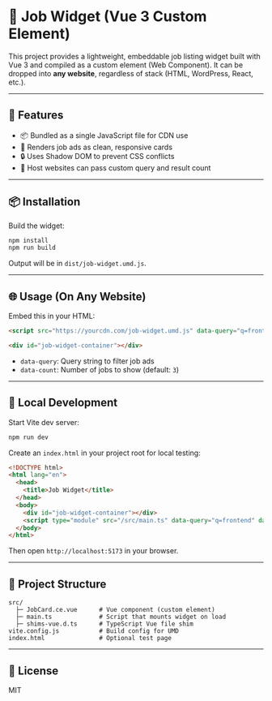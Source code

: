 # 🔌 Job Widget (Vue 3 Custom Element)

This project provides a lightweight, embeddable job listing widget built with Vue 3 and compiled as a custom element (Web Component). It can be dropped into **any website**, regardless of stack (HTML, WordPress, React, etc.).

---

## 🚀 Features

- 📦 Bundled as a single JavaScript file for CDN use
- 🧱 Renders job ads as clean, responsive cards
- 🔒 Uses Shadow DOM to prevent CSS conflicts
- 🔧 Host websites can pass custom query and result count

---

## 📦 Installation

Build the widget:

```bash
npm install
npm run build
```

Output will be in `dist/job-widget.umd.js`.

---

## 🌐 Usage (On Any Website)

Embed this in your HTML:

```html
<script src="https://yourcdn.com/job-widget.umd.js" data-query="q=frontend" data-count="3"></script>

<div id="job-widget-container"></div>
```

- `data-query`: Query string to filter job ads
- `data-count`: Number of jobs to show (default: `3`)

---

## 🧪 Local Development

Start Vite dev server:

```bash
npm run dev
```

Create an `index.html` in your project root for local testing:

```html
<!DOCTYPE html>
<html lang="en">
  <head>
    <title>Job Widget</title>
  </head>
  <body>
    <div id="job-widget-container"></div>
    <script type="module" src="/src/main.ts" data-query="q=frontend" data-count="3"></script>
  </body>
</html>
```

Then open `http://localhost:5173` in your browser.

---

## 📁 Project Structure

```
src/
  ├─ JobCard.ce.vue      # Vue component (custom element)
  ├─ main.ts             # Script that mounts widget on load
  ├─ shims-vue.d.ts      # TypeScript Vue file shim
vite.config.js           # Build config for UMD
index.html               # Optional test page
```

---

## 📜 License

MIT
